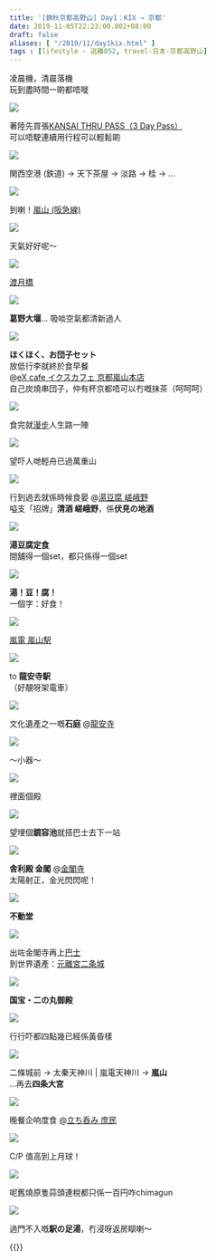```yaml
---
title: '[錦秋京都高野山] Day1：KIX → 京都'
date: 2019-11-05T22:23:00.002+08:00
draft: false
aliases: [ "/2019/11/day1kix.html" ]
tags : [lifestyle - 逃離852, travel-日本-京都高野山]
---
```


凌晨機，清晨落機  
玩到盡時間一啲都唔嘥  

![](/images/kyotokoyasan1a.jpg)

著陸先買張[KANSAI THRU PASS（3 Day Pass）](https://hidie.net/kyotokoyasan1a/)  
可以唔駛連續用行程可以輕鬆啲  

![](/images/kyotokoyasan1b.jpg)

関西空港 (鉄道) → 天下茶屋 → 淡路 → 桂 → ...  

![](/images/kyotokoyasan1b3.jpg)

到喇！[嵐山 (阪急線)](https://hidie.net/kyotokoyasan1b/)  

![](/images/kyotokoyasan1c1.jpg)

天氣好好呢～  

![](/images/kyotokoyasan1c3.jpg)

[渡月橋](https://hidie.net/kyotokoyasan1c/)  

![](/images/kyotokoyasan1c4.jpg)

**葛野大堰**... 吸啖空氣都清新過人  

![](/images/kyotokoyasan1d.jpg)

**ほくほく、お団子セット**  
放低行李就終於食早餐  
@[eX cafe イクスカフェ 京都嵐山本店](https://hidie.net/kyotokoyasan1d/)  
自己炭燒串団子，仲有杯京都唔可以冇嘅抹茶（呵呵呵）  

![](/images/kyotokoyasan1e1.jpg)

食完就[漫步](https://hidie.net/kyotokoyasan1e/)人生路一陣  

![](/images/kyotokoyasan1e2.jpg)

望吓人哋輕舟已過萬重山  

![](/images/kyotokoyasan1f1.jpg)

行到過去就係時候食晏 @[湯豆腐 嵯峨野](https://hidie.net/kyotokoyasan1f/)  
嗌支「招牌」**清酒 嵯峨野**，係**伏見の地酒**  

![](/images/kyotokoyasan1f2.jpg)

**湯豆腐定食**  
間舖得一個set，都只係得一個set  

![](/images/kyotokoyasan1f.jpg)

**湯！豆！腐！**  
一個字：好食！  

![](/images/kyotokoyasan1g1.jpg)

[嵐電 嵐山駅](https://hidie.net/kyotokoyasan1g/)  

![](/images/kyotokoyasan1g.jpg)

to **龍安寺駅**  
（好靚呀架電車）  

![](/images/kyotokoyasan1h6.jpg)

文化遺產之一嘅**石庭** @[龍安寺](https://hidie.net/kyotokoyasan1h/)  

![](/images/kyotokoyasan1h10.jpg)

～小器～  

![](/images/kyotokoyasan1h11.jpg)

裡面個殿  

![](/images/kyotokoyasan1h26.jpg)

望埋個**鏡容池**就搭巴士去下一站  

![](/images/kyotokoyasan1i.jpg)

**舎利殿 金閣** @[金閣寺](https://hidie.net/kyotokoyasan1i/)  
太陽射正，金光閃閃呢！  

![](/images/kyotokoyasan1i16.jpg)

**不動堂**  

![](/images/kyotokoyasan1k1.jpg)

出咗金閣寺再上[巴士](https://hidie.net/kyotokoyasan1j/)  
到世界遺產：[元離宮二条城](https://hidie.net/kyotokoyasan1k/)  

![](/images/kyotokoyasan1k7.jpg)

**国宝・二の丸御殿**  

![](/images/kyotokoyasan1k21.jpg)

行行吓都四點幾已經係黃昏樣  

![](/images/kyotokoyasan1m1.jpg)

二條城前 → 太秦天神川 | 嵐電天神川 → **嵐山**  
...再去**四条大宮**  

![](/images/kyotokoyasan1l9.jpg)

晚餐企响度食 @[立ち呑み 庶民](https://hidie.net/kyotokoyasan1l/)  

![](/images/kyotokoyasan1l.jpg)

C/P 值高到上月球！  

![](/images/kyotokoyasan1l5.jpg)

呢舊燒原隻蒜頭連稅都只係一百円咋chimagun

![](/images/kyotokoyasan1m.jpg)

過門不入嘅**駅の足湯**，冇浸呀返房瞓喇～  
  
  
{{<kyotokoyasan>}}  
